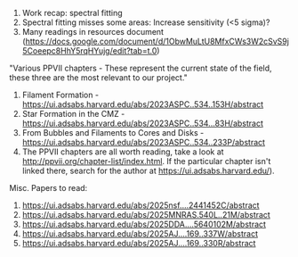 1. Work recap: spectral fitting
2. Spectral fitting misses some areas: Increase sensitivity (<5 sigma)?
3. Many readings in resources document (https://docs.google.com/document/d/1ObwMuLtU8MfxCWs3W2cSvS9j5Coeepc8HhY5rqHYujg/edit?tab=t.0)




"Various PPVII chapters - These represent the current state of the field, these three are the most relevant to our project."
1. Filament Formation - https://ui.adsabs.harvard.edu/abs/2023ASPC..534..153H/abstract
2. Star Formation in the CMZ - https://ui.adsabs.harvard.edu/abs/2023ASPC..534...83H/abstract
3. From Bubbles and Filaments to Cores and Disks - https://ui.adsabs.harvard.edu/abs/2023ASPC..534..233P/abstract
4. The PPVII chapters are all worth reading, take a look at http://ppvii.org/chapter-list/index.html. If the particular chapter isn't linked there, search for the author at https://ui.adsabs.harvard.edu/).


Misc. Papers to read:
1. https://ui.adsabs.harvard.edu/abs/2025nsf....2441452C/abstract
2. https://ui.adsabs.harvard.edu/abs/2025MNRAS.540L..21M/abstract
3. https://ui.adsabs.harvard.edu/abs/2025DDA....5640102M/abstract
4. https://ui.adsabs.harvard.edu/abs/2025AJ....169..337W/abstract
5. https://ui.adsabs.harvard.edu/abs/2025AJ....169..330R/abstract
